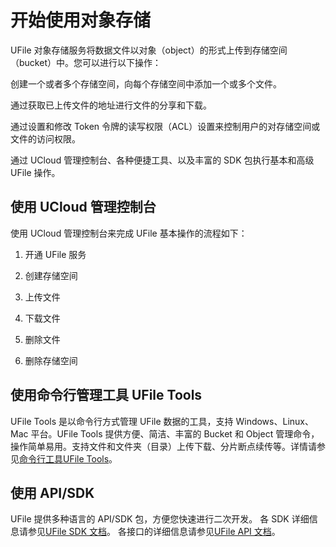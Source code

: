 

# 开始使用对象存储

UFile 对象存储服务将数据文件以对象（object）的形式上传到存储空间（bucket）中。您可以进行以下操作：

创建一个或者多个存储空间，向每个存储空间中添加一个或多个文件。

通过获取已上传文件的地址进行文件的分享和下载。

通过设置和修改 Token 令牌的读写权限（ACL）设置来控制用户的对存储空间或文件的访问权限。

通过 UCloud 管理控制台、各种便捷工具、以及丰富的 SDK 包执行基本和高级UFile 操作。

## 使用 UCloud 管理控制台

使用 UCloud 管理控制台来完成 UFile 基本操作的流程如下：

1)  开通 UFile 服务

2)  创建存储空间

3)  上传文件

4)  下载文件

5)  删除文件

6)  删除存储空间

## 使用命令行管理工具 UFile Tools

UFile Tools 是以命令行方式管理 UFile 数据的工具，支持 Windows、Linux、Mac 平台。UFile Tools 提供方便、简洁、丰富的 Bucket 和 Object 管理命令，操作简单易用。支持文件和文件夹（目录）上传下载、分片断点续传等。详情请参见[命令行工具UFile Tools](https://docs.ucloud.cn/ufile/tools/tools/tools_file)。

## 使用 API/SDK 

UFile 提供多种语言的 API/SDK 包，方便您快速进行二次开发。
各 SDK 详细信息请参见[UFile SDK 文档](https://docs.ucloud.cn/ufile/tools/sdk)。
各接口的详细信息请参见[UFile API 文档](https://docs.ucloud.cn/api/ufile-api/README)。
